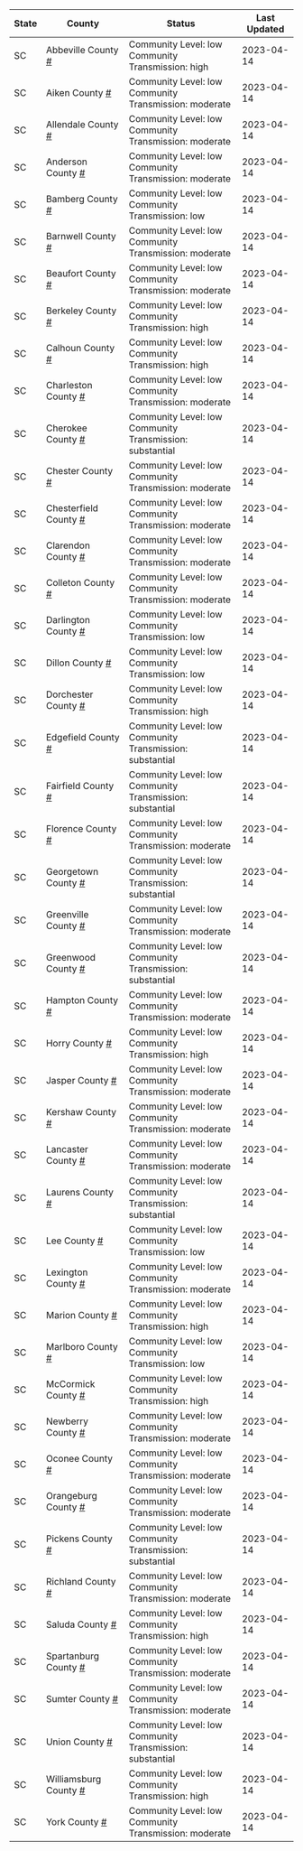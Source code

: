 State | County | Status | Last Updated
--- | --- | --- | --- 
SC | Abbeville County <a href="#abbeville_county">#</a> | <a name="abbeville_county"></a>Community Level: low<br/>Community Transmission: high | 2023-04-14
SC | Aiken County <a href="#aiken_county">#</a> | <a name="aiken_county"></a>Community Level: low<br/>Community Transmission: moderate | 2023-04-14
SC | Allendale County <a href="#allendale_county">#</a> | <a name="allendale_county"></a>Community Level: low<br/>Community Transmission: moderate | 2023-04-14
SC | Anderson County <a href="#anderson_county">#</a> | <a name="anderson_county"></a>Community Level: low<br/>Community Transmission: moderate | 2023-04-14
SC | Bamberg County <a href="#bamberg_county">#</a> | <a name="bamberg_county"></a>Community Level: low<br/>Community Transmission: low | 2023-04-14
SC | Barnwell County <a href="#barnwell_county">#</a> | <a name="barnwell_county"></a>Community Level: low<br/>Community Transmission: moderate | 2023-04-14
SC | Beaufort County <a href="#beaufort_county">#</a> | <a name="beaufort_county"></a>Community Level: low<br/>Community Transmission: moderate | 2023-04-14
SC | Berkeley County <a href="#berkeley_county">#</a> | <a name="berkeley_county"></a>Community Level: low<br/>Community Transmission: high | 2023-04-14
SC | Calhoun County <a href="#calhoun_county">#</a> | <a name="calhoun_county"></a>Community Level: low<br/>Community Transmission: high | 2023-04-14
SC | Charleston County <a href="#charleston_county">#</a> | <a name="charleston_county"></a>Community Level: low<br/>Community Transmission: moderate | 2023-04-14
SC | Cherokee County <a href="#cherokee_county">#</a> | <a name="cherokee_county"></a>Community Level: low<br/>Community Transmission: substantial | 2023-04-14
SC | Chester County <a href="#chester_county">#</a> | <a name="chester_county"></a>Community Level: low<br/>Community Transmission: moderate | 2023-04-14
SC | Chesterfield County <a href="#chesterfield_county">#</a> | <a name="chesterfield_county"></a>Community Level: low<br/>Community Transmission: moderate | 2023-04-14
SC | Clarendon County <a href="#clarendon_county">#</a> | <a name="clarendon_county"></a>Community Level: low<br/>Community Transmission: moderate | 2023-04-14
SC | Colleton County <a href="#colleton_county">#</a> | <a name="colleton_county"></a>Community Level: low<br/>Community Transmission: moderate | 2023-04-14
SC | Darlington County <a href="#darlington_county">#</a> | <a name="darlington_county"></a>Community Level: low<br/>Community Transmission: low | 2023-04-14
SC | Dillon County <a href="#dillon_county">#</a> | <a name="dillon_county"></a>Community Level: low<br/>Community Transmission: low | 2023-04-14
SC | Dorchester County <a href="#dorchester_county">#</a> | <a name="dorchester_county"></a>Community Level: low<br/>Community Transmission: high | 2023-04-14
SC | Edgefield County <a href="#edgefield_county">#</a> | <a name="edgefield_county"></a>Community Level: low<br/>Community Transmission: substantial | 2023-04-14
SC | Fairfield County <a href="#fairfield_county">#</a> | <a name="fairfield_county"></a>Community Level: low<br/>Community Transmission: substantial | 2023-04-14
SC | Florence County <a href="#florence_county">#</a> | <a name="florence_county"></a>Community Level: low<br/>Community Transmission: moderate | 2023-04-14
SC | Georgetown County <a href="#georgetown_county">#</a> | <a name="georgetown_county"></a>Community Level: low<br/>Community Transmission: substantial | 2023-04-14
SC | Greenville County <a href="#greenville_county">#</a> | <a name="greenville_county"></a>Community Level: low<br/>Community Transmission: moderate | 2023-04-14
SC | Greenwood County <a href="#greenwood_county">#</a> | <a name="greenwood_county"></a>Community Level: low<br/>Community Transmission: substantial | 2023-04-14
SC | Hampton County <a href="#hampton_county">#</a> | <a name="hampton_county"></a>Community Level: low<br/>Community Transmission: moderate | 2023-04-14
SC | Horry County <a href="#horry_county">#</a> | <a name="horry_county"></a>Community Level: low<br/>Community Transmission: high | 2023-04-14
SC | Jasper County <a href="#jasper_county">#</a> | <a name="jasper_county"></a>Community Level: low<br/>Community Transmission: moderate | 2023-04-14
SC | Kershaw County <a href="#kershaw_county">#</a> | <a name="kershaw_county"></a>Community Level: low<br/>Community Transmission: moderate | 2023-04-14
SC | Lancaster County <a href="#lancaster_county">#</a> | <a name="lancaster_county"></a>Community Level: low<br/>Community Transmission: moderate | 2023-04-14
SC | Laurens County <a href="#laurens_county">#</a> | <a name="laurens_county"></a>Community Level: low<br/>Community Transmission: substantial | 2023-04-14
SC | Lee County <a href="#lee_county">#</a> | <a name="lee_county"></a>Community Level: low<br/>Community Transmission: low | 2023-04-14
SC | Lexington County <a href="#lexington_county">#</a> | <a name="lexington_county"></a>Community Level: low<br/>Community Transmission: moderate | 2023-04-14
SC | Marion County <a href="#marion_county">#</a> | <a name="marion_county"></a>Community Level: low<br/>Community Transmission: high | 2023-04-14
SC | Marlboro County <a href="#marlboro_county">#</a> | <a name="marlboro_county"></a>Community Level: low<br/>Community Transmission: low | 2023-04-14
SC | McCormick County <a href="#mccormick_county">#</a> | <a name="mccormick_county"></a>Community Level: low<br/>Community Transmission: high | 2023-04-14
SC | Newberry County <a href="#newberry_county">#</a> | <a name="newberry_county"></a>Community Level: low<br/>Community Transmission: moderate | 2023-04-14
SC | Oconee County <a href="#oconee_county">#</a> | <a name="oconee_county"></a>Community Level: low<br/>Community Transmission: moderate | 2023-04-14
SC | Orangeburg County <a href="#orangeburg_county">#</a> | <a name="orangeburg_county"></a>Community Level: low<br/>Community Transmission: moderate | 2023-04-14
SC | Pickens County <a href="#pickens_county">#</a> | <a name="pickens_county"></a>Community Level: low<br/>Community Transmission: substantial | 2023-04-14
SC | Richland County <a href="#richland_county">#</a> | <a name="richland_county"></a>Community Level: low<br/>Community Transmission: moderate | 2023-04-14
SC | Saluda County <a href="#saluda_county">#</a> | <a name="saluda_county"></a>Community Level: low<br/>Community Transmission: high | 2023-04-14
SC | Spartanburg County <a href="#spartanburg_county">#</a> | <a name="spartanburg_county"></a>Community Level: low<br/>Community Transmission: moderate | 2023-04-14
SC | Sumter County <a href="#sumter_county">#</a> | <a name="sumter_county"></a>Community Level: low<br/>Community Transmission: moderate | 2023-04-14
SC | Union County <a href="#union_county">#</a> | <a name="union_county"></a>Community Level: low<br/>Community Transmission: substantial | 2023-04-14
SC | Williamsburg County <a href="#williamsburg_county">#</a> | <a name="williamsburg_county"></a>Community Level: low<br/>Community Transmission: high | 2023-04-14
SC | York County <a href="#york_county">#</a> | <a name="york_county"></a>Community Level: low<br/>Community Transmission: moderate | 2023-04-14
